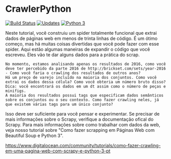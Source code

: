 # CrawlerPython

[![Build Status](https://travis-ci.org/reversepy/CrawlerPython.svg?branch=master)](https://travis-ci.org/reversepy/CrawlerPython)
[![Updates](https://pyup.io/repos/github/reversepy/CrawlerPython/shield.svg)](https://pyup.io/repos/github/reversepy/CrawlerPython/)
[![Python 3](https://pyup.io/repos/github/reversepy/CrawlerPython/python-3-shield.svg)](https://pyup.io/repos/github/reversepy/CrawlerPython/)


Neste tutorial, você construiu um spider totalmente funcional que extrai dados de páginas web em menos de trinta linhas de código. É um ótimo começo, mas há muitas coisas divertidas que você pode fazer com esse spider. Aqui estão algumas maneiras de expandir o código que você escreveu. Eles vão te dar alguns dados para a prática do scrap.

    No momento, estamos analisando apenas os resultados de 2016, como você deve ter percebido da parte 2016 de http://brickset.com/sets/year-2016 - Como você faria o crawling dos resultados de outros anos?
    Há um preço de varejo incluído na maioria dos conjuntos. Como você extrai os dados dessa célula? Como você obteria um número bruto disso? Dica: você encontrará os dados em um dt assim como o número de peças e minifigs.
    A maioria dos resultados possui tags que especificam dados semânticos sobre os conjuntos ou o seu contexto. Como fazer crawling neles, já que existem várias tags para um único conjunto?

Isso deve ser suficiente para você pensar e experimentar. Se precisar de mais informações sobre o Scrapy, verifique a documentação ofical do Scrapy. Para mais informações sobre como trabalhar com dados da web, veja nosso tutorial sobre "Como fazer scrapping em Páginas Web com Beautiful Soup e Python 3".

https://www.digitalocean.com/community/tutorials/como-fazer-crawling-em-uma-pagina-web-com-scrapy-e-python-3-pt
